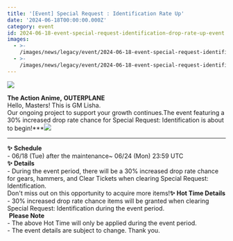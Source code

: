 ```yaml
---
title: '[Event] Special Request : Identification Rate Up'
date: '2024-06-18T00:00:00.000Z'
category: event
id: 2024-06-18-event-special-request-identification-drop-rate-up-event
images:
  - >-
    /images/news/legacy/event/2024-06-18-event-special-request-identification-drop-rate-up-event/401bbcdb4bb54798b439298b118e1307.webp
  - >-
    /images/news/legacy/event/2024-06-18-event-special-request-identification-drop-rate-up-event/3d6f3a50ac444bd295b06a5e42211e60.webp
---
```


![](/images/news/legacy/event/2024-06-18-event-special-request-identification-drop-rate-up-event/401bbcdb4bb54798b439298b118e1307.webp)  

**The Action Anime,** **OUTERPLANE**  
Hello, Masters! This is GM Lisha.  
Our ongoing project to support your growth continues.The event featuring a 30% increased drop rate chance for Special Request: Identification is about to begin!***![](/images/news/legacy/event/2024-06-18-event-special-request-identification-drop-rate-up-event/3d6f3a50ac444bd295b06a5e42211e60.webp)  
***  
**✨** **Schedule**  
\- 06/18 (Tue) after the maintenance~ 06/24 (Mon) 23:59 UTC  
**✨** **Details**  
\- During the event period, there will be a 30% increased drop rate chance for gears, hammers, and Clear Tickets when clearing Special Request: Identification.  
Don't miss out on this opportunity to acquire more items!**✨** **Hot Time Details**  
\- 30% increased drop rate chance items will be granted when clearing Special Request: Identification during the event period.  
 **Please Note**  
\- The above Hot Time will only be applied during the event period.  
\- The event details are subject to change. Thank you.
